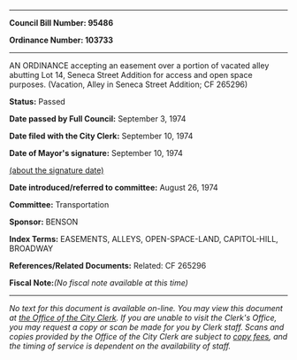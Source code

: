 

********

**Council Bill Number: 95486**
   
**Ordinance Number: 103733**
********

 AN ORDINANCE accepting an easement over a portion of vacated alley abutting Lot 14, Seneca Street Addition for access and open space purposes. (Vacation, Alley in Seneca Street Addition; CF 265296)

**Status:** Passed
   
**Date passed by Full Council:** September 3, 1974
   
**Date filed with the City Clerk:** September 10, 1974
   
**Date of Mayor's signature:** September 10, 1974
   
[(about the signature date)](/~public/approvaldate.htm)
   
   
   
**Date introduced/referred to committee:** August 26, 1974
   
**Committee:** Transportation
   
**Sponsor:** BENSON
   
   
**Index Terms:** EASEMENTS, ALLEYS, OPEN-SPACE-LAND, CAPITOL-HILL, BROADWAY

**References/Related Documents:** Related: CF 265296

**Fiscal Note:**_(No fiscal note available at this time)_
********

_No text for this document is available on-line. You may view this document at [the Office of the City Clerk](http://www.seattle.gov/leg/clerk/contactUs.htm). If you are unable to visit the Clerk's Office, you may request a copy or scan be made for you by Clerk staff. Scans and copies provided by the Office of the City Clerk are subject to [copy fees](http://clerk.seattle.gov/~public/clerkfees.htm), and the timing of service is dependent on the availability of staff._

